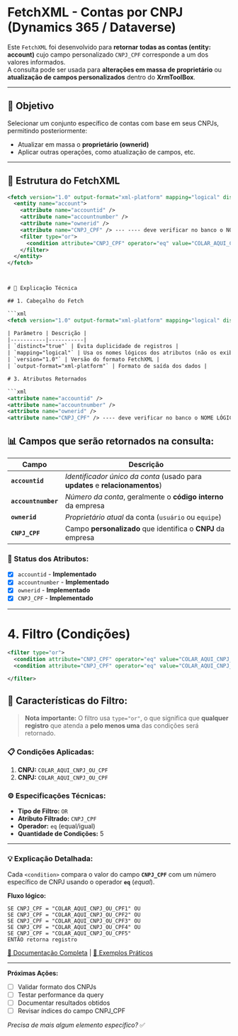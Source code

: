 # FetchXML - Contas por CNPJ (Dynamics 365 / Dataverse)

Este `FetchXML` foi desenvolvido para **retornar todas as contas (entity: account)** cujo campo personalizado `CNPJ_CPF` corresponde a um dos valores informados.  
A consulta pode ser usada para **alterações em massa de proprietário** ou **atualização de campos personalizados** dentro do **XrmToolBox**.

---

## 🎯 Objetivo

Selecionar um conjunto específico de contas com base em seus CNPJs, permitindo posteriormente:

- Atualizar em massa o **proprietário (ownerid)**  
- Aplicar outras operações, como atualização de campos, etc.

---

## 🧩 Estrutura do FetchXML

```xml
<fetch version="1.0" output-format="xml-platform" mapping="logical" distinct="true">
  <entity name="account">
    <attribute name="accountid" />
    <attribute name="accountnumber" />
    <attribute name="ownerid" />
    <attribute name="CNPJ_CPF" /> --- ---- deve verificar no banco o NOME LÓGICO DO campo cnpj/cpf
    <filter type="or">
      <condition attribute="CNPJ_CPF" operator="eq" value="COLAR_AQUI_CNPJ_OU_CPF" />
    </filter>
  </entity>
</fetch>



# 🧠 Explicação Técnica

## 1. Cabeçalho do Fetch

```xml
<fetch version="1.0" output-format="xml-platform" mapping="logical" distinct="true">

| Parâmetro | Descrição |
|-----------|-----------|
| `distinct="true"` | Evita duplicidade de registros |
| `mapping="logical"` | Usa os nomes lógicos dos atributos (não os exibidos na interface) |
| `version="1.0"` | Versão do formato FetchXML |
| `output-format="xml-platform"` | Formato de saída dos dados |

# 3. Atributos Retornados

```xml
<attribute name="accountid" />
<attribute name="accountnumber" />
<attribute name="ownerid" />
<attribute name="CNPJ_CPF" /> ---- deve verificar no banco o NOME LÓGICO DO campo cnpj/cpf
```

## 📊 **Campos que serão retornados na consulta:**

| Campo | Descrição |
|-------|-----------|
| **`accountid`** | *Identificador único da conta* (usado para **updates** e **relacionamentos**) |
| **`accountnumber`** | *Número da conta*, geralmente o **código interno** da empresa |
| **`ownerid`** | *Proprietário atual* da conta (`usuário` ou `equipe`) |
| **`CNPJ_CPF`** | Campo **personalizado** que identifica o **CNPJ** da empresa |

### 🔧 Status dos Atributos:
- [x] `accountid` - **Implementado**
- [x] `accountnumber` - **Implementado**
- [x] `ownerid` - **Implementado** 
- [x] `CNPJ_CPF` - **Implementado**
---

# 4. Filtro (Condições)

```xml
<filter type="or">
  <condition attribute="CNPJ_CPF" operator="eq" value="COLAR_AQUI_CNPJ_OU_CPF" />
  <condition attribute="CNPJ_CPF" operator="eq" value="COLAR_AQUI_CNPJ_OU_CPF" />

</filter>
```

## 🎯 **Características do Filtro:**

> **Nota importante:** O filtro usa `type="or"`, o que significa que **qualquer registro** que atenda a **pelo menos uma** das condições será retornado.

### 📋 Condições Aplicadas:

1. **CNPJ:** `COLAR_AQUI_CNPJ_OU_CPF`
2. **CNPJ:** `COLAR_AQUI_CNPJ_OU_CPF` 


### ⚙️ **Especificações Técnicas:**
- **Tipo de Filtro:** `OR`
- **Atributo Filtrado:** `CNPJ_CPF`
- **Operador:** `eq` (equal/igual)
- **Quantidade de Condições:** 5

---

### 💡 **Explicação Detalhada:**

Cada `<condition>` compara o valor do campo **`CNPJ_CPF`** com um número específico de CNPJ usando o operador **`eq`** (*equal*).

**Fluxo lógico:**
```
SE CNPJ_CPF = "COLAR_AQUI_CNPJ_OU_CPF1" OU
SE CNPJ_CPF = "COLAR_AQUI_CNPJ_OU_CPF2" OU  
SE CNPJ_CPF = "COLAR_AQUI_CNPJ_OU_CPF3" OU
SE CNPJ_CPF = "COLAR_AQUI_CNPJ_OU_CPF4" OU
SE CNPJ_CPF = "COLAR_AQUI_CNPJ_OU_CPF5"
ENTÃO retorna registro
```

[📖 Documentação Completa](https://example.com/filter-docs) | [🔗 Exemplos Práticos](https://example.com/examples)

---

**Próximas Ações:**
- [ ] Validar formato dos CNPJs
- [ ] Testar performance da query
- [ ] Documentar resultados obtidos
- [ ] Revisar índices do campo CNPJ_CPF

*Precisa de mais algum elemento específico?* ✅

